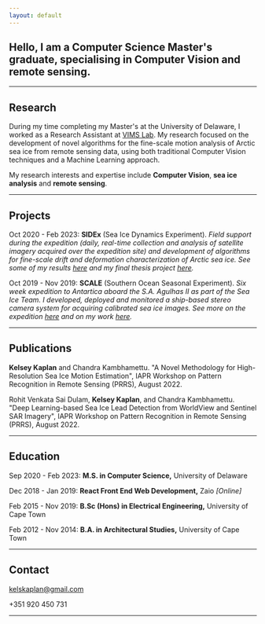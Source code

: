 ```yaml
---
layout: default
---
```


## **Hello**, I am a Computer Science Master's graduate, specialising in Computer Vision and remote sensing.

* * *

## Research
During my time completing my Master's at the University of Delaware, I worked as a Research Assistant at [VIMS Lab](https://bigdatavision.org/seaIceProjects/).
My research focused on the development of novel algorithms for the fine-scale motion analysis of Arctic sea ice from remote sensing data, using both traditional Computer Vision techniques and a Machine Learning approach.

My research interests and expertise include **Computer Vision**, **sea ice analysis** and **remote sensing**.

* * *


## Projects

Oct 2020 - Feb 2023: 
**SIDEx** (Sea Ice Dynamics Experiment). _Field support during the expedition (daily, real-time collection and analysis of satellite imagery acquired over the expedition site) and development of algorithms for fine-scale drift and deformation characterization of Arctic sea ice. See some of my results [here](http://bigdatavision.org/environmenthealth/projects.html) and my final thesis project [here](https://drive.google.com/file/d/1ie40TW9mYXJtuKKIeAVDcHwtCqkOXwJ_/view?usp=sharing)._


Oct 2019 - Nov 2019: 
**SCALE** (Southern Ocean Seasonal Experiment). _Six week expedition to Antartica aboard the S.A. Agulhas II as part of the Sea Ice Team. I developed, deployed and monitored a ship-based stereo camera system for acquiring calibrated sea ice images. See more on the expedition [here](https://scale.org.za/) and on my work [here](https://github.com/kelseykap/kelseykap.github.io/blob/master/thesis.pdf)._

* * *

## Publications

**Kelsey Kaplan** and Chandra Kambhamettu. "A Novel Methodology for High-Resolution Sea Ice Motion Estimation", IAPR Workshop on Pattern Recognition in Remote Sensing (PRRS), August 2022.

Rohit Venkata Sai Dulam, **Kelsey Kaplan**, and Chandra Kambhamettu. "Deep Learning-based Sea Ice Lead Detection from WorldView and Sentinel SAR Imagery", IAPR Workshop on Pattern Recognition in Remote Sensing (PRRS), August 2022.


* * *

## Education

Sep 2020 - Feb 2023: 
**M.S. in Computer Science,** University of Delaware

Dec 2018 - Jan 2019:
**React Front End Web Development,** Zaio _[Online]_          

Feb 2015 - Nov 2019: 
**B.Sc (Hons) in Electrical Engineering,** University of Cape Town
           
Feb 2012 - Nov 2014:
**B.A. in Architectural Studies,** University of Cape Town

* * *

## Contact

kelskaplan@gmail.com

+351 920 450 731


* * *

